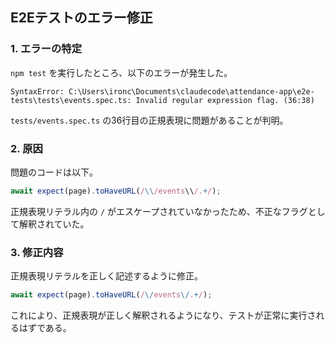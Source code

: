 ## E2Eテストのエラー修正

### 1. エラーの特定

`npm test` を実行したところ、以下のエラーが発生した。

```
SyntaxError: C:\Users\ironc\Documents\claudecode\attendance-app\e2e-tests\tests\events.spec.ts: Invalid regular expression flag. (36:38)
```

`tests/events.spec.ts` の36行目の正規表現に問題があることが判明。

### 2. 原因

問題のコードは以下。

```typescript
await expect(page).toHaveURL(/\\/events\\/.+/);
```

正規表現リテラル内の `/` がエスケープされていなかったため、不正なフラグとして解釈されていた。

### 3. 修正内容

正規表現リテラルを正しく記述するように修正。

```typescript
await expect(page).toHaveURL(/\/events\/.+/);
```

これにより、正規表現が正しく解釈されるようになり、テストが正常に実行されるはずである。

```